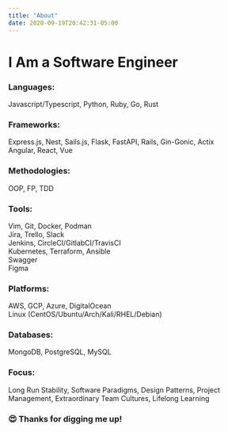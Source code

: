 ```yaml
---
title: "About"
date: 2020-09-19T20:42:31-05:00
---
```

# I Am a Software Engineer

### Languages:
Javascript/Typescript, Python, Ruby, Go, Rust  

### Frameworks:
Express.js, Nest, Sails.js, Flask, FastAPI, Rails, Gin-Gonic, Actix  
Angular, React, Vue  

### Methodologies:
OOP, FP, TDD  

### Tools:
Vim, Git, Docker, Podman  
Jira, Trello, Slack  
Jenkins, CircleCI/GitlabCI/TravisCI  
Kubernetes, Terraform, Ansible  
Swagger  
Figma  

### Platforms:
AWS, GCP, Azure, DigitalOcean  
Linux (CentOS/Ubuntu/Arch/Kali/RHEL/Debian)  

### Databases:
MongoDB, PostgreSQL, MySQL  

### Focus:
Long Run Stability, Software Paradigms, Design Patterns, Project Management, Extraordinary Team Cultures, Lifelong Learning  

### 😍 Thanks for digging me up!
